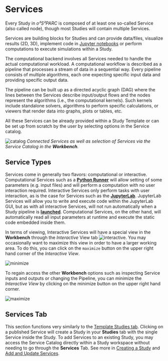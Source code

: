 # Services

Every Study in *o²S²PARC* is composed of at least one so-called Service (also called node), though most Studies will contain multiple Services.

Services are building blocks for Studies and can provide data/files, visualize results (2D, 3D), implement code in [Jupyter notebooks](https://jupyter.org/) or perform computations to execute simulations within a Study.

The computational backend involves all Services needed to handle the actual computational workload. A computational workflow is described as a pipeline that processes a stream of data in a sequential way. Every pipeline consists of multiple algorithms, each one expecting specific input data and providing specific output data.

The pipeline can be built up as a directed acyclic graph (DAG) where the lines between the Services describe input/output flows and the nodes represent the algorithms (i.e., the computational kernels). Such kernels include standalone solvers, algorithms to perform specific calculations, or viewers that render data into graphs, plots or tables, etc.

All these Services can be already provided within a Study Template or can be set up from scratch by the user by selecting options in the Service catalog.

![catalog](https://user-images.githubusercontent.com/28002886/137334462-d9b5aacf-b329-447a-bd29-110d6d877b9b.png)
*Connected Services as well as selection of Services via the Service Catalog in the **Workbench**.*


## Service Types
Services come in generally two flavors: computational or interactive. Computational Services such as a [**Python Runner**](docs/tutorials/python_runner.md) will allow setting of some parameters (e.g. input files) and will perform a computation with no user interaction required. Interactive Services only perform tasks with user interaction, as is the case for Services such as the [**JupyterLab**](docs/study_setup/JupyterLabs.md). JupyterLab Services will allow you to write and execute code within the JupyterLab GUI, but as with all interactive Services, will not run automatically when a Study pipeline is [**launched**](docs/study_setup/run_simulation.md). Computational Services, on the other hand, will automatically read all input parameters at runtime and execute the static code embedded inside them. 

In terms of viewing, Interactive Services will have a special view in the **Workbench** through the *Interactive* View tab ![interactive](https://user-images.githubusercontent.com/28002886/153265444-6638c003-d90c-4a34-b751-cb0193879993.png ':size=25'). You may occasionally want to maximize this view in order to have a larger working area. To do this, you can click on the ```maximize``` button on the upper right hand corner of the *Interactive View*.

![minimize](https://user-images.githubusercontent.com/28002886/153834101-ed179672-6c23-440f-ac0b-971426f16e39.png ':size=300') 

To regain access the other **Workbench** options such as inspecting Service inputs and outputs or changing the Pipeline, you can minimize the *Interactive View* by clicking on the minimize button on the upper right hand corner.

![maximize](https://user-images.githubusercontent.com/28002886/153836316-63384637-45f1-4417-aeed-e2f305e53668.png ':size=600')


## Services Tab
This section functions very similarly to the [Template Studies tab](/docs/platform_introduction/Templates.md). Clicking on a published Service will create a Study in your **Studies** tab with the single Service inside the Study. To add Services to an existing Study, you may access the Service Catalog directly within a Study workspace without needing to go through the **Services** Tab. See more in [Creating a Study](http://docs.osparc.io/#/docs/study_setup/create_study?id=add-a-service) and [Add and Update Services](GeneralUsage/createservice.md).